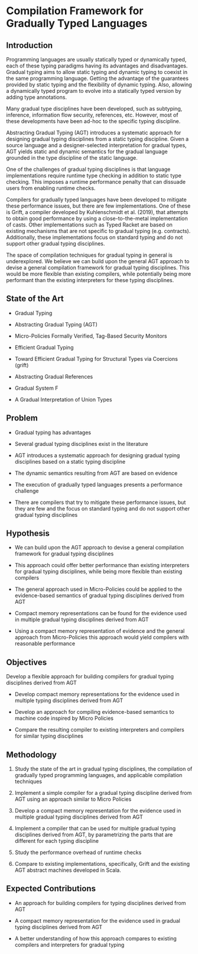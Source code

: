 # Compilation Framework for Gradually Typed Languages

## Introduction

Programming languages are usually statically typed or dynamically typed, each of these typing paradigms having its advantages and disadvantages. Gradual typing aims to allow static typing and dynamic typing to coexist in the same programming language. Getting the advantage of the guarantees provided by static typing and the flexibility of dynamic typing. Also, allowing a dynamically typed program to evolve into a statically typed version by adding type annotations.

Many gradual type disciplines have been developed, such as subtyping, inference, information flow security, references, etc. However, most of these developments have been ad-hoc to the specific typing discipline.

Abstracting Gradual Typing (AGT) introduces a systematic approach for designing gradual typing disciplines from a static typing discipline. Given a source language and a designer-selected interpretation for gradual types, AGT yields static and dynamic semantics for the gradual language grounded in the type discipline of the static language.

One of the challenges of gradual typing disciplines is that language implementations require runtime type checking in addition to static type checking. This imposes a runtime performance penalty that can dissuade users from enabling runtime checks.

Compilers for gradually typed languages have been developed to mitigate these performance issues, but there are few implementations. One of these is Grift, a compiler developed by Kuhlenschmidt et al. (2019), that attempts to obtain good performance by using a close-to-the-metal implementation of casts. Other implementations such as Typed Racket are based on existing mechanisms that are not specific to gradual typing (e.g. contracts). Additionally, these implementations focus on standard typing and do not support other gradual typing disciplines.

The space of compilation techniques for gradual typing in general is underexplored. We believe we can build upon the general AGT approach to devise a general compilation framework for gradual typing disciplines. This would be more flexible than existing compilers, while potentially being more performant than the existing interpreters for these typing disciplines.

## State of the Art

* Gradual Typing

* Abstracting Gradual Typing (AGT)

* Micro-Policies Formally Verified, Tag-Based Security Monitors

* Efficient Gradual Typing

* Toward Efficient Gradual Typing
for Structural Types via Coercions (grift)

* Abstracting Gradual References

* Gradual System F

* A Gradual Interpretation of Union Types

## Problem

* Gradual typing has advantages

* Several gradual typing disciplines exist in the literature

* AGT introduces a systematic approach for designing gradual typing disciplines based on a static typing discipline

* The dynamic semantics resulting from AGT are based on evidence

* The execution of gradually typed languages presents a performance challenge

* There are compilers that try to mitigate these performance issues, but they are few and the focus on standard typing and do not support other gradual typing disciplines

## Hypothesis

* We can build upon the AGT approach to devise a general compilation framework for gradual typing disciplines

* This approach could offer better performance than existing interpreters for gradual typing disciplines, while being more flexible than existing compilers

* The general approach used in Micro-Policies could be applied to the evidence-based semantics of gradual typing disciplines derived from AGT

* Compact memory representations can be found for the evidence used in multiple gradual typing disciplines derived from AGT

* Using a compact memory representation of evidence and the general approach from Micro-Policies this approach would yield compilers with reasonable performance

## Objectives

Develop a flexible approach for building compilers for gradual typing disciplines derived from AGT

* Develop compact memory representations for the evidence used in multiple typing disciplines derived from AGT

* Develop an approach for compiling evidence-based semantics to machine code inspired by Micro Policies

* Compare the resulting compiler to existing interpreters and compilers for similar typing disciplines

## Methodology

1. Study the state of the art in gradual typing disciplines, the compilation of gradually typed programming languages, and applicable compilation techniques

2. Implement a simple compiler for a gradual typing discipline derived from AGT using an approach similar to Micro Policies 

3. Develop a compact memory representation for the evidence used in multiple gradual typing disciplines derived from AGT

4. Implement a compiler that can be used for multiple gradual typing disciplines derived from AGT, by parametrizing the parts that are different for each typing discipline

5. Study the performance overhead of runtime checks

6. Compare to existing implementations, specifically, Grift and the existing AGT abstract machines developed in Scala.

## Expected Contributions

* An approach for building compilers for typing disciplines derived from AGT

* A compact memory representation for the evidence used in gradual typing disciplines derived from AGT

* A better understanding of how this approach compares to existing compilers and interpreters for gradual typing
